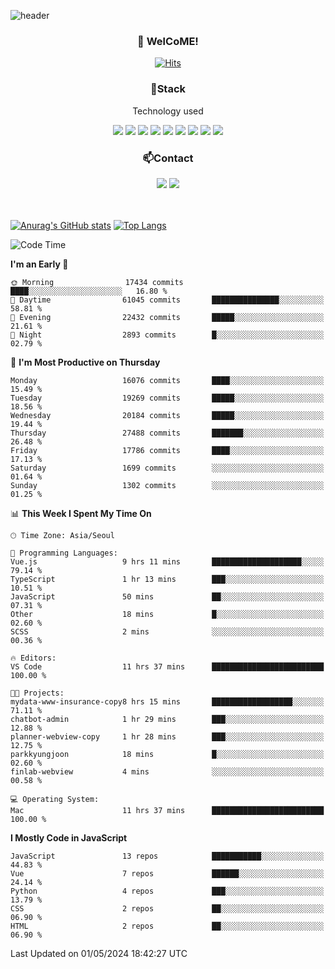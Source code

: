 ![header](https://capsule-render.vercel.app/api?type=waving&color=gradient&height=200&text=Kyungjoon&fontAlign=70&fontAlignY=40&animation=twinkling)

<h3 align="center">👋 WelCoME!</h3>

<div align=center>
  
[![Hits](https://hits.seeyoufarm.com/api/count/incr/badge.svg?url=https%3A%2F%2Fgithub.com%2Fuvula6921&count_bg=%2322BAC9&title_bg=%23827F7F&icon=iconify.svg&icon_color=%2325A27F&title=visits&edge_flat=false)](https://hits.seeyoufarm.com)
  
</div>
<h3 align="center">📌Stack</h3>
<p align="center">Technology used</p>
<div align="center"><img src="https://img.shields.io/badge/HTML5-E34F26?style=flat-square&logo=HTML5&logoColor=white"></img> <img src="https://img.shields.io/badge/CSS3-0A84FF?style=flat-square&logo=CSS3&logoColor=white"></img> <img src="https://img.shields.io/badge/JavaScript-FFCD11?style=flat-square&logo=JavaScript&logoColor=white"></img> <img src="https://img.shields.io/badge/React-00BCF6?style=flat-square&logo=React&logoColor=white"></img> <img src="https://img.shields.io/badge/jQuery-3655FF?style=flat-square&logo=jQuery&logoColor=white"></img> <img src="https://img.shields.io/badge/Ruby-E0115F?style=flat-square&logo=Ruby&logoColor=white"></img> <img src="https://img.shields.io/badge/Python-4B8BBE?style=flat-square&logo=Python&logoColor=white"></img> <img src="https://img.shields.io/badge/Vue-4FC08D?style=flat-square&logo=Vue.js&logoColor=white"></img> <img src="https://img.shields.io/badge/Nuxt-00DC82?style=flat-square&logo=Nuxt.js&logoColor=white"></img></div>

<h3 align="center">📫Contact</h3>
<div align="center"><a href="https://velog.io/@uvula6921/"><img src="https://img.shields.io/badge/Blog-20c997?style=flat-square&logo=V&logoColor=white"/></a> <a href="pkj6921@gmail.com"><img src="https://img.shields.io/badge/Gmail-EA4335?style=flat-square&logo=Gmail&logoColor=white"/></a></div>
<br>
<br>

[![Anurag's GitHub stats](https://github-readme-stats.vercel.app/api?username=uvula6921&hide=stars,issues&show_icons=true&count_private=true&theme=tokyonight)](https://github.com/anuraghazra/github-readme-stats)
[![Top Langs](https://github-readme-stats.vercel.app/api/top-langs/?username=uvula6921&hide=css,jupyter%20notebook,html&exclude_repo=uvula6921,uvula6921.github.io&layout=compact&langs_count=8)](https://github.com/anuraghazra/github-readme-stats)

<!--START_SECTION:waka-->
![Code Time](http://img.shields.io/badge/Code%20Time-2%2C247%20hrs%2015%20mins-blue)

**I'm an Early 🐤** 

```text
🌞 Morning                17434 commits       ████░░░░░░░░░░░░░░░░░░░░░   16.80 % 
🌆 Daytime                61045 commits       ███████████████░░░░░░░░░░   58.81 % 
🌃 Evening                22432 commits       █████░░░░░░░░░░░░░░░░░░░░   21.61 % 
🌙 Night                  2893 commits        █░░░░░░░░░░░░░░░░░░░░░░░░   02.79 % 
```
📅 **I'm Most Productive on Thursday** 

```text
Monday                   16076 commits       ████░░░░░░░░░░░░░░░░░░░░░   15.49 % 
Tuesday                  19269 commits       █████░░░░░░░░░░░░░░░░░░░░   18.56 % 
Wednesday                20184 commits       █████░░░░░░░░░░░░░░░░░░░░   19.44 % 
Thursday                 27488 commits       ███████░░░░░░░░░░░░░░░░░░   26.48 % 
Friday                   17786 commits       ████░░░░░░░░░░░░░░░░░░░░░   17.13 % 
Saturday                 1699 commits        ░░░░░░░░░░░░░░░░░░░░░░░░░   01.64 % 
Sunday                   1302 commits        ░░░░░░░░░░░░░░░░░░░░░░░░░   01.25 % 
```


📊 **This Week I Spent My Time On** 

```text
🕑︎ Time Zone: Asia/Seoul

💬 Programming Languages: 
Vue.js                   9 hrs 11 mins       ████████████████████░░░░░   79.14 % 
TypeScript               1 hr 13 mins        ███░░░░░░░░░░░░░░░░░░░░░░   10.51 % 
JavaScript               50 mins             ██░░░░░░░░░░░░░░░░░░░░░░░   07.31 % 
Other                    18 mins             █░░░░░░░░░░░░░░░░░░░░░░░░   02.60 % 
SCSS                     2 mins              ░░░░░░░░░░░░░░░░░░░░░░░░░   00.36 % 

🔥 Editors: 
VS Code                  11 hrs 37 mins      █████████████████████████   100.00 % 

🐱‍💻 Projects: 
mydata-www-insurance-copy8 hrs 15 mins       ██████████████████░░░░░░░   71.11 % 
chatbot-admin            1 hr 29 mins        ███░░░░░░░░░░░░░░░░░░░░░░   12.88 % 
planner-webview-copy     1 hr 28 mins        ███░░░░░░░░░░░░░░░░░░░░░░   12.75 % 
parkkyungjoon            18 mins             █░░░░░░░░░░░░░░░░░░░░░░░░   02.60 % 
finlab-webview           4 mins              ░░░░░░░░░░░░░░░░░░░░░░░░░   00.58 % 

💻 Operating System: 
Mac                      11 hrs 37 mins      █████████████████████████   100.00 % 
```

**I Mostly Code in JavaScript** 

```text
JavaScript               13 repos            ███████████░░░░░░░░░░░░░░   44.83 % 
Vue                      7 repos             ██████░░░░░░░░░░░░░░░░░░░   24.14 % 
Python                   4 repos             ███░░░░░░░░░░░░░░░░░░░░░░   13.79 % 
CSS                      2 repos             ██░░░░░░░░░░░░░░░░░░░░░░░   06.90 % 
HTML                     2 repos             ██░░░░░░░░░░░░░░░░░░░░░░░   06.90 % 
```




 Last Updated on 01/05/2024 18:42:27 UTC
<!--END_SECTION:waka-->
